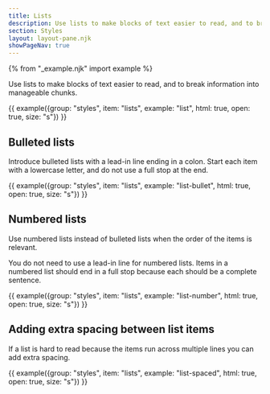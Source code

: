 ```yaml
---
title: Lists
description: Use lists to make blocks of text easier to read, and to break information into manageable chunks.
section: Styles
layout: layout-pane.njk
showPageNav: true
---
```


{% from "_example.njk" import example %}

Use lists to make blocks of text easier to read, and to break information into manageable chunks.

{{ example({group: "styles", item: "lists", example: "list", html: true, open: true, size: "s"}) }}

## Bulleted lists

Introduce bulleted lists with a lead-in line ending in a colon. Start each item with a lowercase letter, and do not use a full stop at the end.

{{ example({group: "styles", item: "lists", example: "list-bullet", html: true, open: true, size: "s"}) }}

## Numbered lists

Use numbered lists instead of bulleted lists when the order of the items is relevant.

You do not need to use a lead-in line for numbered lists. Items in a numbered list should end in a full stop because each should be a complete sentence.

{{ example({group: "styles", item: "lists", example: "list-number", html: true, open: true, size: "s"}) }}

## Adding extra spacing between list items

If a list is hard to read because the items run across multiple lines you can add extra spacing.

{{ example({group: "styles", item: "lists", example: "list-spaced", html: true, open: true, size: "s"}) }}
